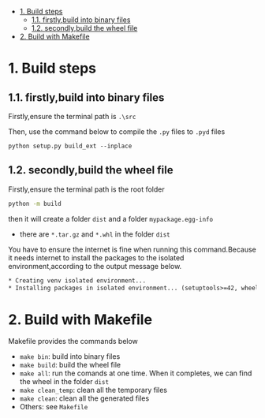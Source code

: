 
<!-- @import "[TOC]" {cmd="toc" depthFrom=1 depthTo=6 orderedList=false} -->

<!-- code_chunk_output -->

- [1. Build steps](#1-build-steps)
  - [1.1. firstly,build into binary files](#11-firstlybuild-into-binary-files)
  - [1.2. secondly,build the wheel file](#12-secondlybuild-the-wheel-file)
- [2. Build with Makefile](#2-build-with-makefile)

<!-- /code_chunk_output -->

# 1. Build steps
## 1.1. firstly,build into binary files
Firstly,ensure the terminal path is `.\src`

Then, use the command below to compile the `.py` files to `.pyd` files

`python setup.py build_ext --inplace`

## 1.2. secondly,build the wheel file
Firstly,ensure the terminal path is the root folder

```bash
python -m build
```
then it will create a folder `dist` and a folder `mypackage.egg-info`
* there are `*.tar.gz` and `*.whl` in the folder `dist`

You have to ensure the internet is fine when running this command.Because it needs internet to install the packages to the isolated environment,according to the output message below.
  ```txt
  * Creating venv isolated environment...
  * Installing packages in isolated environment... (setuptools>=42, wheel) 
  ```
# 2. Build with Makefile
Makefile provides the commands below
* `make bin`: build into binary files
* `make build`: build the wheel file
* `make all`: run the comands at one time. When it completes, we can find the wheel in the folder `dist`
* `make clean_temp`: clean all the temporary files
* `make clean`: clean all the generated files
* Others: see `Makefile`
